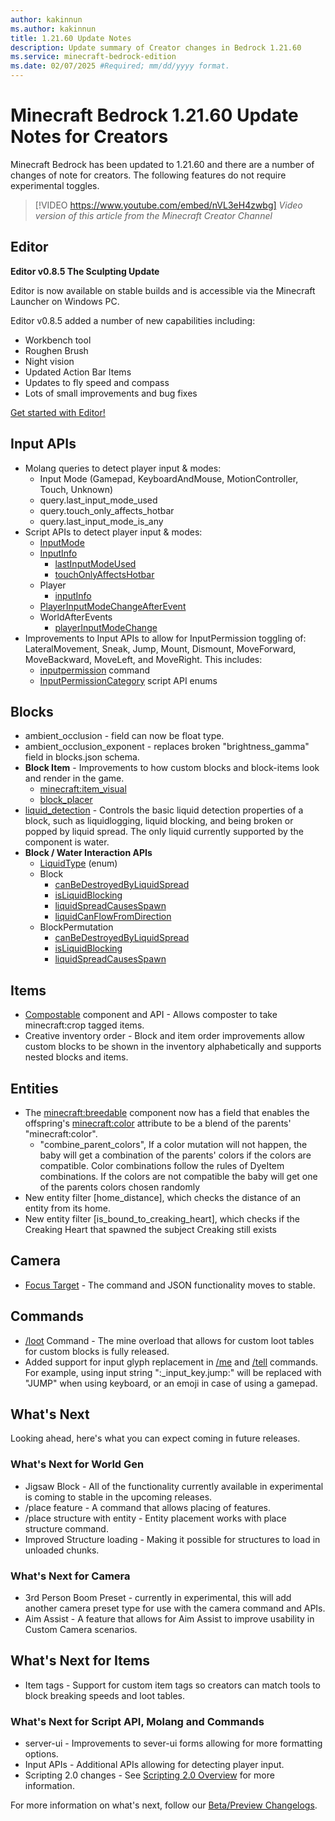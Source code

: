 ```yaml
---
author: kakinnun
ms.author: kakinnun
title: 1.21.60 Update Notes
description: Update summary of Creator changes in Bedrock 1.21.60
ms.service: minecraft-bedrock-edition
ms.date: 02/07/2025 #Required; mm/dd/yyyy format.
---
```


# Minecraft Bedrock 1.21.60 Update Notes for Creators

Minecraft Bedrock has been updated to 1.21.60 and there are a number of changes of note for creators. The following features do not require experimental toggles.

> [!VIDEO https://www.youtube.com/embed/nVL3eH4zwbg]
*Video version of this article from the Minecraft Creator Channel*

## Editor

**Editor v0.8.5 The Sculpting Update**

Editor is now available on stable builds and is accessible via the Minecraft Launcher on Windows PC.

Editor v0.8.5 added a number of new capabilities including:
- Workbench tool
- Roughen Brush
- Night vision
- Updated Action Bar Items
- Updates to fly speed and compass
- Lots of small improvements and bug fixes

[Get started with Editor!](./BedrockEditor/EditorInstallation.md)

## Input APIs
- Molang queries to detect player input & modes:
  - Input Mode (Gamepad, KeyboardAndMouse, MotionController, Touch, Unknown)
  - query.last_input_mode_used
  - query.touch_only_affects_hotbar
  - query.last_input_mode_is_any
- Script APIs to detect player input & modes:
  - [InputMode](../ScriptAPI/minecraft/server/InputMode.md)
  - [InputInfo](../ScriptAPI/minecraft/server/InputInfo.md)
    - [lastInputModeUsed](../ScriptAPI/minecraft/server/InputInfo.md#lastinputmodeused)
    - [touchOnlyAffectsHotbar](../ScriptAPI/minecraft/server/InputInfo.md#touchonlyaffectshotbar)
  - Player
    - [inputInfo](../ScriptAPI/minecraft/server/Player.md#inputinfo)
  - [PlayerInputModeChangeAfterEvent](../ScriptAPI/minecraft/server/PlayerInputModeChangeAfterEvent.md)
  - WorldAfterEvents
    - [playerInputModeChange](../ScriptAPI/minecraft/server/WorldAfterEvents.md#playerinputmodechange)
- Improvements to Input APIs to allow for InputPermission toggling of:  LateralMovement, Sneak, Jump, Mount, Dismount, MoveForward, MoveBackward, MoveLeft, and MoveRight. This includes:
  - [inputpermission](../Commands/commands/inputpermission.md) command
  - [InputPermissionCategory](../ScriptAPI/minecraft/server/InputPermissionCategory.md) script API enums

## Blocks

- ambient_occlusion - field can now be float type.
- ambient_occlusion_exponent - replaces broken "brightness_gamma" field in blocks.json schema.
- **Block Item** - Improvements to how custom blocks and block-items look and render in the game.
  - [minecraft:item_visual](../Reference/Content/BlockReference/Examples/BlockComponents/minecraftBlock_item_visual.md)
  - [block_placer](../Reference/Content/ItemReference/Examples/ItemComponents/minecraft_block_placer.md) 
- [liquid_detection](../Reference/Content/BlockReference/Examples/BlockComponents/minecraftBlock_liquid_detection.md) - Controls the basic liquid detection properties of a block, such as liquidlogging, liquid blocking, and being broken or popped by liquid spread. The only liquid currently supported by the component is water.
- **Block / Water Interaction APIs**
  - [LiquidType](../ScriptAPI/minecraft/server/LiquidType.md) (enum)
  - Block
    - [canBeDestroyedByLiquidSpread](../ScriptAPI/minecraft/server/Block.md#canbedestroyedbyliquidspread)
    - [isLiquidBlocking](../ScriptAPI/minecraft/server/Block.md#isliquidblocking)
    - [liquidSpreadCausesSpawn](../ScriptAPI/minecraft/server/Block.md#liquidspreadcausesspawn)
    - [liquidCanFlowFromDirection](../ScriptAPI/minecraft/server/Block.md#liquidcanflowfromdirection)
  - BlockPermutation
    - [canBeDestroyedByLiquidSpread](../ScriptAPI/minecraft/server/BlockPermutation.md#canbedestroyedbyliquidspread)
    - [isLiquidBlocking](../ScriptAPI/minecraft/server/BlockPermutation.md#isliquidblocking)
    - [liquidSpreadCausesSpawn](../ScriptAPI/minecraft/server/BlockPermutation.md#liquidspreadcausesspawn)

## Items
- [Compostable](../Reference/Content/ItemReference/Examples/ItemComponents/minecraft_compostable.md) component and API - Allows composter to take minecraft:crop tagged items.
- Creative inventory order - Block and item order improvements allow custom blocks to be shown in the inventory alphabetically and supports nested blocks and items.

## Entities

- The [minecraft:breedable](../Reference/Content/EntityReference/Examples/EntityComponents/minecraftComponent_breedable.md) component now has a field that enables the offspring's [minecraft:color](../Reference/Content/EntityReference/Examples/EntityComponents/minecraftComponent_color.md) attribute to be a blend of the parents' "minecraft:color".
  - "combine_parent_colors", If a color mutation will not happen, the baby will get a combination of the parents' colors if the colors are compatible. Color combinations follow the rules of DyeItem combinations. If the colors are not compatible the baby will get one of the parents colors chosen randomly
- New entity filter [home_distance], which checks the distance of an entity from its home.
- New entity filter [is_bound_to_creaking_heart], which checks if the Creaking Heart that spawned the subject Creaking still exists

## Camera

- [Focus Target](../Documents/CameraSystem/CameraPresetFree.md#focus-target) - The command and JSON functionality moves to stable.

## Commands

- [/loot](../Commands/commands/loot.md) Command - The mine overload that allows for custom loot tables for custom blocks is fully released.
- Added support for input glyph replacement in [/me](../Commands/commands/me.md) and [/tell](../Commands/commands/tell.md) commands. For example, using input string ":_input_key.jump:" will be replaced with "JUMP" when using keyboard, or an emoji in case of using a gamepad.

## What's Next

Looking ahead, here's what you can expect coming in future releases.

### What's Next for World Gen

- Jigsaw Block - All of the functionality currently available in experimental is coming to stable in the upcoming releases.
- /place feature - A command that allows placing of features.
- /place structure with entity - Entity placement works with place structure command.
- Improved Structure loading - Making it possible for structures to load in unloaded chunks.

### What's Next for Camera

- 3rd Person Boom Preset - currently in experimental, this will add another camera preset type for use with the camera command and APIs.
- Aim Assist - A feature that allows for Aim Assist to improve usability in Custom Camera scenarios.

## What's Next for Items

- Item tags - Support for custom item tags so creators can match tools to block breaking speeds and loot tables.

### What's Next for Script API, Molang and Commands

- server-ui - Improvements to sever-ui forms allowing for more formatting options.
- Input APIs - Additional APIs allowing for detecting player input.
- Scripting 2.0 changes - See [Scripting 2.0 Overview](../Documents/ScriptingV2.0.0Overview.md) for more information.

For more information on what's next, follow our [Beta/Preview Changelogs](https://feedback.minecraft.net/hc/sections/360001185332).
